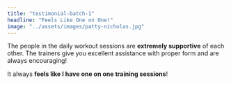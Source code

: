 ```yaml
---
title: "testimonial-batch-1"
headline: "Feels Like One on One!"
image: "../assets/images/patty-nicholas.jpg"
---
```


The people in the daily workout sessions are **extremely supportive** of each other. The trainers give you excellent assistance with proper form and are always encouraging!

It always **feels like I have one on one training sessions**!
